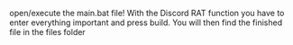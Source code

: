 open/execute the main.bat file! With the Discord RAT function you have to enter everything important and press build. You will then find the finished file in the files folder
